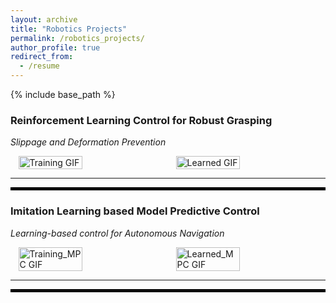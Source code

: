 ```yaml
---
layout: archive
title: "Robotics Projects"
permalink: /robotics_projects/
author_profile: true
redirect_from:
  - /resume
---
```


{% include base_path %}

<!-- ## Experience -->

### Reinforcement Learning Control for Robust Grasping 
*Slippage and Deformation Prevention*  

<div style="display: flex; justify-content: space-around;">
  <img src="C:/Hirak/Hirak_Webpage_2/Hirak-Basumatary.github.io/images/Training_cropped.gif" alt="Training GIF" width="45%">
  <img src="C:/Hirak/Hirak_Webpage_2/Hirak-Basumatary.github.io/images/Learned_cropped.gif" alt="Learned GIF" width="45%">
</div>

---
<hr style="border: 2px solid black;">

### **Imitation Learning based Model Predictive Control**  
*Learning-based control for Autonomous Navigation*  

<div style="display: flex; justify-content: space-around;">
  <img src="/images/Training_Phase_MPC.gif" alt="Training_MPC GIF" width="45%">
  <img src="C:/Hirak/Hirak_Webpage_2/Hirak-Basumatary.github.io/images/Learned_MPC.gif" alt="Learned_MPC GIF" width="45%">
</div>

---
<hr style="border: 2px solid black;">
